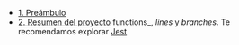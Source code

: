 * [1. Preámbulo](#1-preámbulo)
* [2. Resumen del proyecto](#2-resumen-del-proyecto)
functions_, _lines_ y _branches_. Te recomendamos explorar [Jest](https://jestjs.io/)